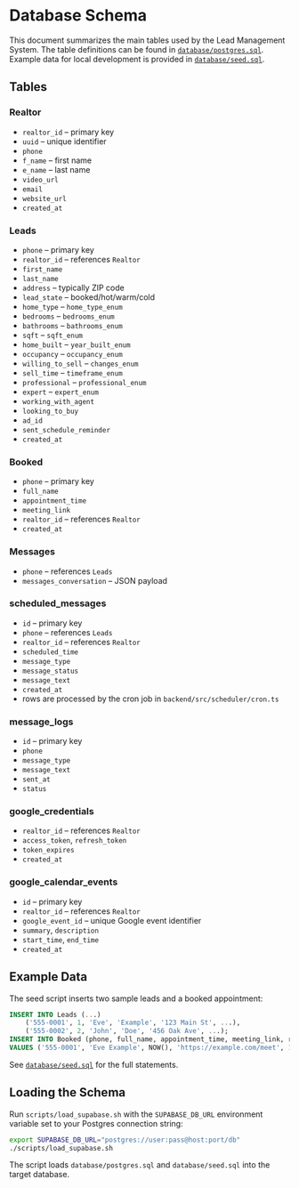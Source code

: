 # Database Schema

This document summarizes the main tables used by the Lead Management System.
The table definitions can be found in [`database/postgres.sql`](../database/postgres.sql).
Example data for local development is provided in [`database/seed.sql`](../database/seed.sql).

## Tables

### Realtor
- `realtor_id` – primary key
- `uuid` – unique identifier
- `phone`
- `f_name` – first name
- `e_name` – last name
- `video_url`
- `email`
- `website_url`
- `created_at`

### Leads
- `phone` – primary key
- `realtor_id` – references `Realtor`
- `first_name`
- `last_name`
- `address` – typically ZIP code
- `lead_state` – booked/hot/warm/cold
- `home_type` – `home_type_enum`
- `bedrooms` – `bedrooms_enum`
- `bathrooms` – `bathrooms_enum`
- `sqft` – `sqft_enum`
- `home_built` – `year_built_enum`
- `occupancy` – `occupancy_enum`
- `willing_to_sell` – `changes_enum`
- `sell_time` – `timeframe_enum`
- `professional` – `professional_enum`
- `expert` – `expert_enum`
- `working_with_agent`
- `looking_to_buy`
- `ad_id`
- `sent_schedule_reminder`
- `created_at`

### Booked
- `phone` – primary key
- `full_name`
- `appointment_time`
- `meeting_link`
- `realtor_id` – references `Realtor`
- `created_at`

### Messages
- `phone` – references `Leads`
- `messages_conversation` – JSON payload

### scheduled_messages
- `id` – primary key
- `phone` – references `Leads`
- `realtor_id` – references `Realtor`
- `scheduled_time`
- `message_type`
- `message_status`
- `message_text`
- `created_at`
- rows are processed by the cron job in `backend/src/scheduler/cron.ts`

### message_logs
- `id` – primary key
- `phone`
- `message_type`
- `message_text`
- `sent_at`
- `status`

### google_credentials
- `realtor_id` – references `Realtor`
- `access_token`, `refresh_token`
- `token_expires`
- `created_at`

### google_calendar_events
- `id` – primary key
- `realtor_id` – references `Realtor`
- `google_event_id` – unique Google event identifier
- `summary`, `description`
- `start_time`, `end_time`
- `created_at`

## Example Data
The seed script inserts two sample leads and a booked appointment:
```sql
INSERT INTO Leads (...)
    ('555-0001', 1, 'Eve', 'Example', '123 Main St', ...),
    ('555-0002', 2, 'John', 'Doe', '456 Oak Ave', ...);
INSERT INTO Booked (phone, full_name, appointment_time, meeting_link, realtor_id)
VALUES ('555-0001', 'Eve Example', NOW(), 'https://example.com/meet', 1);
```
See [`database/seed.sql`](../database/seed.sql) for the full statements.

## Loading the Schema
Run `scripts/load_supabase.sh` with the `SUPABASE_DB_URL` environment variable set to your Postgres connection string:
```bash
export SUPABASE_DB_URL="postgres://user:pass@host:port/db"
./scripts/load_supabase.sh
```
The script loads `database/postgres.sql` and `database/seed.sql` into the target database.
